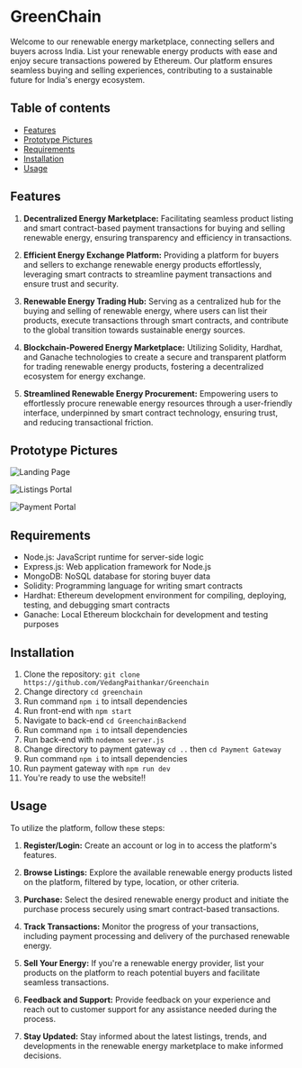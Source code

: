 # GreenChain

Welcome to our renewable energy marketplace, connecting sellers and buyers across India. List your renewable energy products with ease and enjoy secure transactions powered by Ethereum. Our platform ensures seamless buying and selling experiences, contributing to a sustainable future for India's energy ecosystem.

## Table of contents
- [Features](#features)
- [Prototype Pictures](#Prototype)
- [Requirements](#requirements)
- [Installation](#installation)
- [Usage](#usage)

## Features
1. **Decentralized Energy Marketplace:** Facilitating seamless product listing and smart contract-based payment transactions for buying and selling renewable energy, ensuring transparency and efficiency in transactions.
  
2. **Efficient Energy Exchange Platform:** Providing a platform for buyers and sellers to exchange renewable energy products effortlessly, leveraging smart contracts to streamline payment transactions and ensure trust and security.

3. **Renewable Energy Trading Hub:** Serving as a centralized hub for the buying and selling of renewable energy, where users can list their products, execute transactions through smart contracts, and contribute to the global transition towards sustainable energy sources.

4. **Blockchain-Powered Energy Marketplace:** Utilizing Solidity, Hardhat, and Ganache technologies to create a secure and transparent platform for trading renewable energy products, fostering a decentralized ecosystem for energy exchange.

5. **Streamlined Renewable Energy Procurement:** Empowering users to effortlessly procure renewable energy resources through a user-friendly interface, underpinned by smart contract technology, ensuring trust, and reducing transactional friction.

## Prototype Pictures

![Landing Page](https://github.com/Avineesh28/HexGen-Real-Time-HexCode-generator/assets/79737929/740c7e4a-a41e-4c2f-a673-7eb90dc24b53)

![Listings Portal](https://github.com/Avineesh28/HexGen-Real-Time-HexCode-generator/assets/79737929/d3e235e6-1b34-410d-9965-6bb1d38f174d)

![Payment Portal](https://github.com/Avineesh28/HexGen-Real-Time-HexCode-generator/assets/79737929/96b43174-93f6-45fa-931a-879c5e2af160)

## Requirements

- Node.js: JavaScript runtime for server-side logic
- Express.js: Web application framework for Node.js
- MongoDB: NoSQL database for storing buyer data
- Solidity: Programming language for writing smart contracts
- Hardhat: Ethereum development environment for compiling, deploying, testing, and debugging smart contracts
- Ganache: Local Ethereum blockchain for development and testing purposes

## Installation

1. Clone the repository: `git clone https://github.com/VedangPaithankar/Greenchain`
2. Change directory `cd greenchain`
3. Run command `npm i` to intsall dependencies
4. Run front-end with `npm start`
5. Navigate to back-end `cd GreenchainBackend`
6. Run command `npm i` to intsall dependencies
7. Run back-end with `nodemon server.js`
8. Change directory to payment gateway `cd ..` then `cd Payment Gateway`
9. Run command `npm i` to intsall dependencies
10. Run payment gateway with `npm run dev`
11. You're ready to use the website!!

## Usage
To utilize the platform, follow these steps:

1. **Register/Login:** Create an account or log in to access the platform's features.
   
2. **Browse Listings:** Explore the available renewable energy products listed on the platform, filtered by type, location, or other criteria.

3. **Purchase:** Select the desired renewable energy product and initiate the purchase process securely using smart contract-based transactions.

4. **Track Transactions:** Monitor the progress of your transactions, including payment processing and delivery of the purchased renewable energy.

5. **Sell Your Energy:** If you're a renewable energy provider, list your products on the platform to reach potential buyers and facilitate seamless transactions.

6. **Feedback and Support:** Provide feedback on your experience and reach out to customer support for any assistance needed during the process.

7. **Stay Updated:** Stay informed about the latest listings, trends, and developments in the renewable energy marketplace to make informed decisions.
